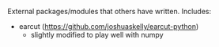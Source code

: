 
External packages/modules that others have written. Includes:

 - earcut (https://github.com/joshuaskelly/earcut-python)
   - slightly modified to play well with numpy

